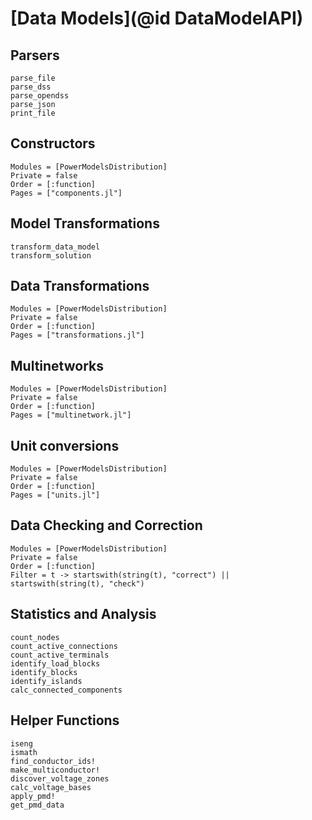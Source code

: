 
# [Data Models](@id DataModelAPI)

## Parsers

```@docs
parse_file
parse_dss
parse_opendss
parse_json
print_file
```

## Constructors

```@autodocs
Modules = [PowerModelsDistribution]
Private = false
Order = [:function]
Pages = ["components.jl"]
```

## Model Transformations

```@docs
transform_data_model
transform_solution
```

## Data Transformations

```@autodocs
Modules = [PowerModelsDistribution]
Private = false
Order = [:function]
Pages = ["transformations.jl"]
```

## Multinetworks

```@autodocs
Modules = [PowerModelsDistribution]
Private = false
Order = [:function]
Pages = ["multinetwork.jl"]
```

## Unit conversions

```@autodocs
Modules = [PowerModelsDistribution]
Private = false
Order = [:function]
Pages = ["units.jl"]
```

## Data Checking and Correction

```@autodocs
Modules = [PowerModelsDistribution]
Private = false
Order = [:function]
Filter = t -> startswith(string(t), "correct") || startswith(string(t), "check")
```

## Statistics and Analysis

```@docs
count_nodes
count_active_connections
count_active_terminals
identify_load_blocks
identify_blocks
identify_islands
calc_connected_components
```

## Helper Functions

```@docs
iseng
ismath
find_conductor_ids!
make_multiconductor!
discover_voltage_zones
calc_voltage_bases
apply_pmd!
get_pmd_data
```

